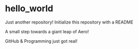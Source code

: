 # hello_world
Just another repository! Initialize this repository with a README

A small step towards a giant leap of Aero!

GitHub & Programming just got real!
